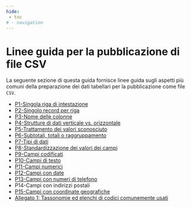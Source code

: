 ```yaml
---
hide:
 - toc
# - navigation
---
```


# Linee guida per la pubblicazione di file CSV

La seguente sezione di questa guida fornisce linee guida sugli aspetti più comuni della preparazione dei dati tabellari per la pubblicazione come file `CSV`.

- [P1-Singola riga di intestazione](P01_unica_riga_intestazione.md)
- [P2-Singolo record per riga](P02_singolo_record_riga.md)
- [P3-Nome delle colonne](P03_denominazione_colonne.md)
- [P4-Strutture di dati verticale vs. orizzontale](P04_strutture_dati_verticale_orizzontale.md)
- [P5-Trattamento dei valori sconosciuto](P05_trattamento_valori_sconosciuti.md)
- [P6-Subtotali, totali o raggruppamento](P06_subtotali_totali_raggruppamenti.md)
- [P7-Tipi di dati](P07_tipi_dati.md)
- [P8-Standardizzazione dei valori dei campi](P08_standardizzazione_valori_campi.md)
- [P9-Campi codificati](P09_campi_codificati.md)
- [P10-Campi di testo](P10_campi_tipo_testo.md)
- [P11-Campi numerici](P11_campi_tipo_numerico.md)
- [P12-Campi con date](P12_campi_tipo_data.md)
- [P13-Campi con numeri di telefono](P13_campi_tipo_numero_telefonico.md)
- P14-Campi con indirizzi postali
- [P15-Campi con coordinate geografiche](P15_campi_con_coordinate_geografiche.md)
- [Allegato 1: Tassonomie ed elenchi di codici comunemente usati](Allegato1_tassonomie_elenchi_codici.md)

